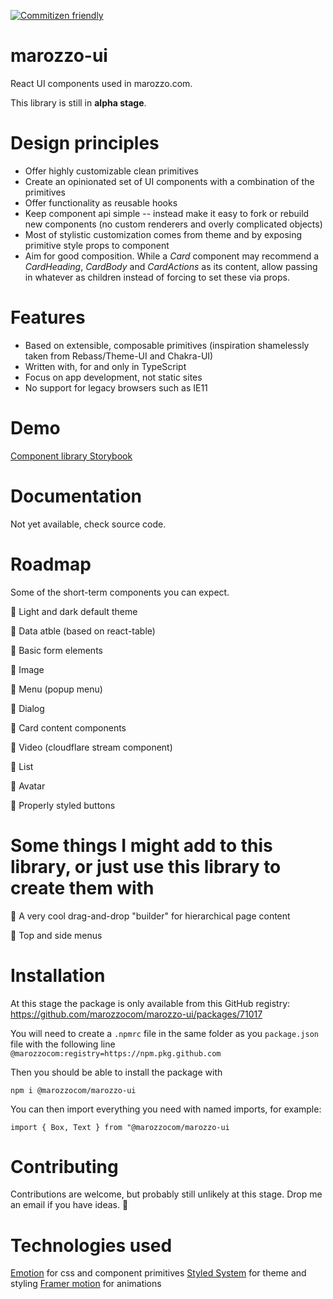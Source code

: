 [![Commitizen friendly](https://img.shields.io/badge/commitizen-friendly-brightgreen.svg)](http://commitizen.github.io/cz-cli/)

# marozzo-ui

React UI components used in marozzo.com.

This library is still in **alpha stage**.

# Design principles

- Offer highly customizable clean primitives
- Create an opinionated set of UI components with a combination of the primitives
- Offer functionality as reusable hooks
- Keep component api simple -- instead make it easy to fork or rebuild new components (no custom renderers and overly complicated objects)
- Most of stylistic customization comes from theme and by exposing primitive style props to component
- Aim for good composition. While a _Card_ component may recommend a _CardHeading_, _CardBody_ and _CardActions_ as its content, allow passing in whatever as children instead of forcing to set these via props.

# Features

- Based on extensible, composable primitives (inspiration shamelessly taken from Rebass/Theme-UI and Chakra-UI)
- Written with, for and only in TypeScript
- Focus on app development, not static sites
- No support for legacy browsers such as IE11

# Demo

[Component library Storybook](https://marozzoui.marozzo.com)

# Documentation

Not yet available, check source code.

# Roadmap

Some of the short-term components you can expect.

🔲 Light and dark default theme

🔲 Data atble (based on react-table)

🔲 Basic form elements

🔲 Image

🔲 Menu (popup menu)

🔲 Dialog

🔲 Card content components

🔲 Video (cloudflare stream component)

🔲 List

🔲 Avatar

🔲 Properly styled buttons

# Some things I might add to this library, or just use this library to create them with

🔲 A very cool drag-and-drop "builder" for hierarchical page content

🔲 Top and side menus

# Installation

At this stage the package is only available from this GitHub registry: https://github.com/marozzocom/marozzo-ui/packages/71017

You will need to create a `.npmrc` file in the same folder as you `package.json` file with the following line
`@marozzocom:registry=https://npm.pkg.github.com`

Then you should be able to install the package with

`npm i @marozzocom/marozzo-ui`

You can then import everything you need with named imports, for example:

`import { Box, Text } from "@marozzocom/marozzo-ui`

# Contributing

Contributions are welcome, but probably still unlikely at this stage. Drop me an email if you have ideas. 🙂

# Technologies used

[Emotion](https://emotion.sh/) for css and component primitives
[Styled System](https://styled-system.com/) for theme and styling
[Framer motion](https://www.framer.com/motion/) for animations
